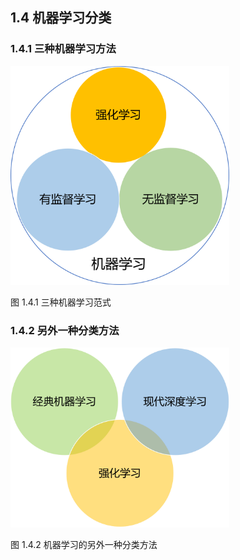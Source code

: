 
## 1.4 机器学习分类

### 1.4.1 三种机器学习方法


<img src="./img/ML3NormalForm.png" width=350>

图 1.4.1 三种机器学习范式

### 1.4.2 另外一种分类方法

<img src="./img/ML-DL-RL.png" width=350>

图 1.4.2 机器学习的另外一种分类方法

